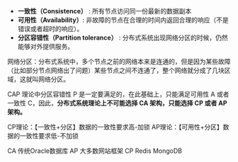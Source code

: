  -   **一致性（Consistence）** : 所有节点访问同一份最新的数据副本
-   **可用性（Availability）**: 非故障的节点在合理的时间内返回合理的响应（不是错误或者超时的响应）。
-   **分区容错性（Partition tolerance）** : 分布式系统出现网络分区的时候，仍然能够对外提供服务。

网络分区：分布式系统中，多个节点之前的网络本来是连通的，但是因为某些故障（比如部分节点网络出了问题）某些节点之间不连通了，整个网络就分成了几块区域，这就叫网络分区。

CAP 理论中分区容错性 P 是一定要满足的，在此基础上，只能满足可用性 A 或者一致性 C，因此，**分布式系统理论上不可能选择 CA 架构，只能选择 CP 或者 AP 架构。**

CP理论：【一致性+分区】数据的一致性要求高-加锁
AP理论：【可用性+分区】数据的一致性要求低-不加锁

CA 传统Oracle数据库
AP 大多数网站框架
CP Redis MongoDB